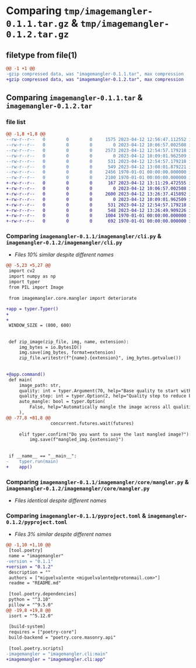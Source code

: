 # Comparing `tmp/imagemangler-0.1.1.tar.gz` & `tmp/imagemangler-0.1.2.tar.gz`

## filetype from file(1)

```diff
@@ -1 +1 @@
-gzip compressed data, was "imagemangler-0.1.1.tar", max compression
+gzip compressed data, was "imagemangler-0.1.2.tar", max compression
```

## Comparing `imagemangler-0.1.1.tar` & `imagemangler-0.1.2.tar`

### file list

```diff
@@ -1,8 +1,8 @@
--rw-r--r--   0        0        0     1575 2023-04-12 12:56:47.112552 imagemangler-0.1.1/README.md
--rw-r--r--   0        0        0        0 2023-04-12 10:06:57.002508 imagemangler-0.1.1/imagemangler/__init__.py
--rw-r--r--   0        0        0     2573 2023-04-12 12:54:57.179218 imagemangler-0.1.1/imagemangler/cli.py
--rw-r--r--   0        0        0        0 2023-04-12 10:09:01.962509 imagemangler-0.1.1/imagemangler/core/__init__.py
--rw-r--r--   0        0        0      531 2023-04-12 12:54:57.179218 imagemangler-0.1.1/imagemangler/core/mangler.py
--rw-r--r--   0        0        0      549 2023-04-12 13:08:01.879221 imagemangler-0.1.1/pyproject.toml
--rw-r--r--   0        0        0     2456 1970-01-01 00:00:00.000000 imagemangler-0.1.1/setup.py
--rw-r--r--   0        0        0     2100 1970-01-01 00:00:00.000000 imagemangler-0.1.1/PKG-INFO
+-rw-r--r--   0        0        0      167 2023-04-12 13:11:29.472555 imagemangler-0.1.2/README.md
+-rw-r--r--   0        0        0        0 2023-04-12 10:06:57.002508 imagemangler-0.1.2/imagemangler/__init__.py
+-rw-r--r--   0        0        0     2600 2023-04-12 13:26:37.415892 imagemangler-0.1.2/imagemangler/cli.py
+-rw-r--r--   0        0        0        0 2023-04-12 10:09:01.962509 imagemangler-0.1.2/imagemangler/core/__init__.py
+-rw-r--r--   0        0        0      531 2023-04-12 12:54:57.179218 imagemangler-0.1.2/imagemangler/core/mangler.py
+-rw-r--r--   0        0        0      548 2023-04-12 13:26:49.909226 imagemangler-0.1.2/pyproject.toml
+-rw-r--r--   0        0        0     1004 1970-01-01 00:00:00.000000 imagemangler-0.1.2/setup.py
+-rw-r--r--   0        0        0      692 1970-01-01 00:00:00.000000 imagemangler-0.1.2/PKG-INFO
```

### Comparing `imagemangler-0.1.1/imagemangler/cli.py` & `imagemangler-0.1.2/imagemangler/cli.py`

 * *Files 10% similar despite different names*

```diff
@@ -5,23 +5,27 @@
 import cv2
 import numpy as np
 import typer
 from PIL import Image
 
 from imagemangler.core.mangler import deteriorate
 
+app = typer.Typer()
+
+
 WINDOW_SIZE = (800, 600)
 
 
 def zip_image(zip_file, img, name, extension):
     img_bytes = io.BytesIO()
     img.save(img_bytes, format=extension)
     zip_file.writestr(f"{name}.{extension}", img_bytes.getvalue())
 
 
+@app.command()
 def main(
     image_path: str,
     quality: int = typer.Argument(70, help="Base quality to start with"),
     quality_step: int = typer.Option(2, help="Quality step to reduce by"),
     auto_mangle: bool = typer.Option(
         False, help="Automatically mangle the image across all qualitie steps"
     ),
@@ -77,8 +81,8 @@
                 concurrent.futures.wait(futures)
 
     elif typer.confirm("Do you want to save the last mangled image?"):
         img.save(f"mangled_img.{extension}")
 
 
 if __name__ == "__main__":
-    typer.run(main)
+    app()
```

### Comparing `imagemangler-0.1.1/imagemangler/core/mangler.py` & `imagemangler-0.1.2/imagemangler/core/mangler.py`

 * *Files identical despite different names*

### Comparing `imagemangler-0.1.1/pyproject.toml` & `imagemangler-0.1.2/pyproject.toml`

 * *Files 3% similar despite different names*

```diff
@@ -1,10 +1,10 @@
 [tool.poetry]
 name = "imagemangler"
-version = "0.1.1"
+version = "0.1.2"
 description = ""
 authors = ["miguelvalente <miguelvalente@protonmail.com>"]
 readme = "README.md"
 
 [tool.poetry.dependencies]
 python = "^3.10"
 pillow = "^9.5.0"
@@ -19,8 +19,8 @@
 isort = "^5.12.0"
 
 [build-system]
 requires = ["poetry-core"]
 build-backend = "poetry.core.masonry.api"
 
 [tool.poetry.scripts]
-imagemangler = "imagemangler.cli:main"
+imagemangler = "imagemangler.cli:app"
```

